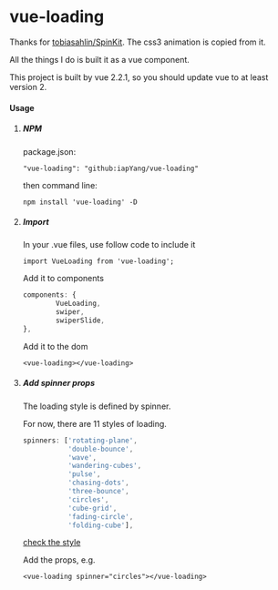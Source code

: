 # vue-loading

Thanks for [tobiasahlin/SpinKit](https://github.com/tobiasahlin). The css3 animation is copied from it.

All the things I do is built it as a vue component.

This project is built by vue 2.2.1, so you should update vue to at least version 2.

#### Usage

1. ##### NPM

   package.json:

   `"vue-loading": "github:iapYang/vue-loading"`

   then command line:

   `npm install 'vue-loading' -D `

2. ##### Import

   In your .vue files, use follow code to include it

   `import VueLoading from 'vue-loading';`

   Add it to components

   ```javascript
   components: {
           VueLoading,
           swiper,
           swiperSlide,
   },
   ```

   Add it to the dom

   `<vue-loading></vue-loading>`

3. ##### Add spinner props

   The loading style is defined by spinner.

   For now, there are 11 styles of loading.

   ```javascript
   spinners: ['rotating-plane',
              'double-bounce',
              'wave',
              'wandering-cubes',
              'pulse',
              'chasing-dots',
              'three-bounce',
              'circles',
              'cube-grid',
              'fading-circle',
              'folding-cube'],
   ```

   [check the style]((https://iapyang.github.io/vue-loading/#/)) 

   Add the props, e.g.

   `<vue-loading spinner="circles"></vue-loading>`

   ​